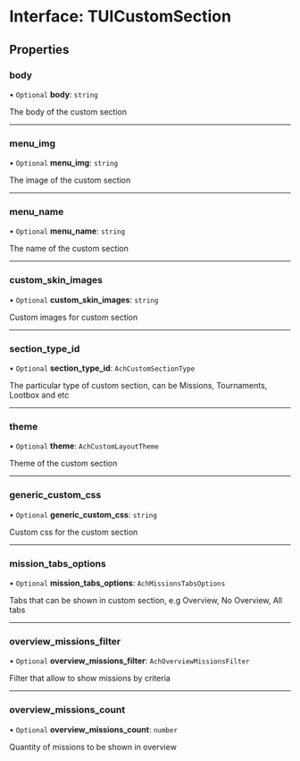 # Interface: TUICustomSection

## Properties

### body

• `Optional` **body**: `string`

The body of the custom section

___

### menu\_img

• `Optional` **menu\_img**: `string`

The image of the custom section

___

### menu\_name

• `Optional` **menu\_name**: `string`

The name of the custom section

___

### custom\_skin\_images

• `Optional` **custom\_skin\_images**: `string`

Custom images for custom section

___

### section\_type\_id

• `Optional` **section\_type\_id**: `AchCustomSectionType`

The particular type of custom section, can be Missions, Tournaments, Lootbox and etc

___

### theme

• `Optional` **theme**: `AchCustomLayoutTheme`

Theme of the custom section

___

### generic\_custom\_css

• `Optional` **generic\_custom\_css**: `string`

Custom css for the custom section

___

### mission\_tabs\_options

• `Optional` **mission\_tabs\_options**: `AchMissionsTabsOptions`

Tabs that can be shown in custom section, e.g Overview, No Overview, All tabs

___

### overview\_missions\_filter

• `Optional` **overview\_missions\_filter**: `AchOverviewMissionsFilter`

Filter that allow to show missions by criteria

___

### overview\_missions\_count

• `Optional` **overview\_missions\_count**: `number`

Quantity of missions to be shown in overview
